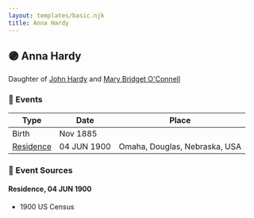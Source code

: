 ```yaml
---
layout: templates/basic.njk
title: Anna Hardy
---
```

## 🟣 Anna Hardy

Daughter of [John Hardy](/people/5/56182816) and [Mary Bridget O'Connell](/people/4/47047024)

### 📆 Events

Type | Date | Place
------ | ------ | ------
Birth | Nov 1885 |
[Residence](#event-a43985d5-bb39-4b60-ba3b-6d9e2c45eb65) | 04 JUN 1900 | Omaha, Douglas, Nebraska, USA

### 📰 Event Sources

#### <a id="event-a43985d5-bb39-4b60-ba3b-6d9e2c45eb65"></a> Residence, 04 JUN 1900
* 1900 US Census

